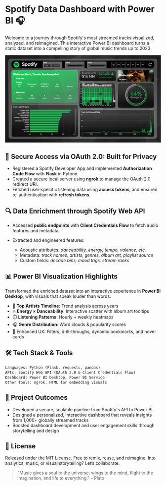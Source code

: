 # Spotify Data Dashboard with Power BI 🎧

Welcome to a journey through Spotify's most streamed tracks visualized, analyzed, and reimagined. This interactive Power BI dashboard turns a static dataset into a compelling story of global music trends up to 2023.

<p align="center">
  <img src="Spotify Dashboard.png" alt="Spotify Dashboard" width="900"/>
</p>


## 🔐 Secure Access via OAuth 2.0: Built for Privacy

* Registered a Spotify Developer App and implemented **Authorization Code Flow** with **Flask** in Python.
* Created a secure local server using **ngrok** to manage the OAuth 2.0 redirect URI.
* Fetched user-specific listening data using **access tokens**, and ensured re-authentication with **refresh tokens**.


## 🔍 Data Enrichment through Spotify Web API

* Accessed **public endpoints** with **Client Credentials Flow** to fetch audio features and metadata.
* Extracted and engineered features:

  * Acoustic attributes: *danceability, energy, tempo, valence, etc.*
  * Metadata: *track names, artists, genres, album art, playlist source*
  * Custom fields: *decade bins, mood tags, stream ranks*


## 📊 Power BI Visualization Highlights

Transformed the enriched dataset into an interactive experience in **Power BI Desktop**, with visuals that speak louder than words:

* 🎤 **Top Artists Timeline**: Trend analysis across years
* 🔥 **Energy × Danceability**: Interactive scatter with album art tooltips
* ⏱️ **Listening Patterns**: Hourly + weekly heatmaps
* 🎧 **Genre Distribution**: Word clouds & popularity scores
* 📌 Enhanced UX: Filters, drill-throughs, dynamic bookmarks, and hover cards



## 🛠️ Tech Stack & Tools

```text
Languages: Python (Flask, requests, pandas)
APIs: Spotify Web API (OAuth 2.0 & Client Credentials Flow)
Dashboard: Power BI Desktop, Power BI Service
Other Tools: ngrok, HTML for embedding visuals
```



## 🎯 Project Outcomes

* Developed a secure, scalable pipeline from Spotify's API to Power BI
* Designed a personalized, interactive dashboard that reveals insights from 1,000+ globally streamed tracks
* Boosted dashboard development and user engagement skills through storytelling and design



## 📄 License

Released under the [MIT License](LICENSE). Free to remix, reuse, and reimagine. Into analytics, music, or visual storytelling? Let’s collaborate.

> "Music gives a soul to the universe, wings to the mind, flight to the imagination, and life to everything." – Plato



